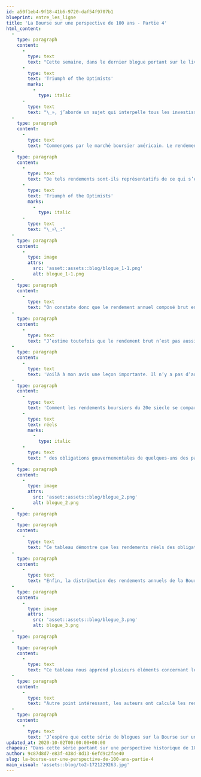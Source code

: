 ```yaml
---
id: a50f1eb4-9f18-41b6-9720-daf54f9707b1
blueprint: entre_les_ligne
title: 'La Bourse sur une perspective de 100 ans - Partie 4'
html_content:
  -
    type: paragraph
    content:
      -
        type: text
        text: "Cette semaine, dans le dernier blogue portant sur le livre «\_"
      -
        type: text
        text: 'Triumph of the Optimists'
        marks:
          -
            type: italic
      -
        type: text
        text: "\_», j’aborde un sujet qui interpelle tous les investisseurs : les rendements obtenus par les marchés boursiers de divers pays à travers le monde au cours du 20e siècle. Quels sont les pays qui ont offert les meilleurs et les pires rendements? Comment se comparent ces rendements à ceux enregistrés par les obligations et à l’inflation? Enfin, si on se fie au marché américain, le plus important au monde, quelle a été la distribution de ses rendements annuels au cours du siècle?"
  -
    type: paragraph
    content:
      -
        type: text
        text: "Commençons par le marché boursier américain. Le rendement annuel composé entre 1900 et 2000 a été de 10,1\_% en termes bruts ou de 6,7\_% en termes réels (après l’inflation). De tels rendements sont remarquables. Imaginez ceci\_: une personne qui aurait investi 1\_000\_$ dans le marché américain au début de 1900 et qui aurait conservé son investissement jusqu’à la fin de 2000 (en présumant qu’elle l’aurait légué à ses descendants!) aurait accumulé la jolie somme de plus de 16,6\_M$. Son enrichissement réel, après inflation, se chiffrerait à quelque 698\_000\_$."
  -
    type: paragraph
    content:
      -
        type: text
        text: "De tels rendements sont-ils représentatifs de ce qui s’est passé ailleurs dans le monde ou sont-ils uniques aux États-Unis? Voici un échantillon des rendements bruts et réels (après inflation) de quelques-uns des 16 pays étudiés par les auteurs de «\_"
      -
        type: text
        text: 'Triumph of the Optimists'
        marks:
          -
            type: italic
      -
        type: text
        text: "\_»\_:"
  -
    type: paragraph
    content:
      -
        type: image
        attrs:
          src: 'asset::assets::blog/blogue_1-1.png'
          alt: blogue_1-1.png
  -
    type: paragraph
    content:
      -
        type: text
        text: "On constate donc que le rendement annuel composé brut enregistré au 20e siècle par le marché boursier américain est à peu près dans la moyenne des rendements obtenus par les 16 pays étudiés par les auteurs. Parmi ces derniers, le pays qui a enregistré le rendement brut le plus élevé au cours de la période est le Japon (12,5\_%), alors que celui qui a connu le pire rendement est la Suisse (7,6\_%)."
  -
    type: paragraph
    content:
      -
        type: text
        text: "J’estime toutefois que le rendement brut n’est pas aussi significatif que le rendement réel, lequel donne une idée plus précise de l’enrichissement au-delà du taux d’inflation. Je constate premièrement que chacun des 16 pays étudiés a largement surpassé l’inflation, avec un rendement réel moyen de 4,7\_%. Le deuxième point à souligner est que certains pays ont connu un taux d’inflation nettement plus élevé que d’autres. Par exemple, selon les données de rendements, le taux d’inflation a été de 5,6\_% au 20e siècle. En revanche, la Suisse a enregistré un rendement brut de «\_seulement\_» 7,6\_% au cours du siècle, mais son taux d’inflation a été nettement plus faible (2,6\_%), ce qui lui a permis d’enregistrer un rendement réel de 5,0\_%."
  -
    type: paragraph
    content:
      -
        type: text
        text: 'Voilà à mon avis une leçon importante. Il n’y a pas d’autre raison d’investir en Bourse (ou dans tout autre type de placement) que de surpasser l’inflation à long terme. L’étude des auteurs confirme que les principales Bourses mondiales ont très bien joué leur rôle.'
  -
    type: paragraph
    content:
      -
        type: text
        text: 'Comment les rendements boursiers du 20e siècle se comparent-ils à ceux des obligations? Le tableau qui suit présente les rendements '
      -
        type: text
        text: réels
        marks:
          -
            type: italic
      -
        type: text
        text: " des obligations gouvernementales de quelques-uns des pays étudiés par les auteurs au cours du 20e siècle\_:"
  -
    type: paragraph
    content:
      -
        type: image
        attrs:
          src: 'asset::assets::blog/blogue_2.png'
          alt: blogue_2.png
  -
    type: paragraph
  -
    type: paragraph
    content:
      -
        type: text
        text: "Ce tableau démontre que les rendements réels des obligations gouvernementales sont nettement moins attrayants que ceux des actions et que, dans plusieurs cas, ils n’ont pas permis de surpasser le taux d’inflation. Dans l’ensemble des 16 pays, le rendement moyen obtenu est de seulement 0,8\_% de plus que le taux d’inflation moyen pour la période du 20e siècle."
  -
    type: paragraph
    content:
      -
        type: text
        text: "Enfin, la distribution des rendements annuels de la Bourse américaine peut nous donner une bonne indication du niveau de risque que coure un investisseur boursier. Voici comment sont répartis les rendements annuels totaux (avec les dividendes) du marché américain de 1900 à la fin de 2000, par tranches de rendements de 10\_% allant de –\_40\_% à +\_60\_%\_:"
  -
    type: paragraph
    content:
      -
        type: image
        attrs:
          src: 'asset::assets::blog/blogue_3.png'
          alt: blogue_3.png
  -
    type: paragraph
  -
    type: paragraph
    content:
      -
        type: text
        text: "Ce tableau nous apprend plusieurs éléments concernant le risque du marché bousier à long terme pour l’investisseur. D’une part, la possibilité d’un rendement annuel négatif est de quelque 35\_%. C’est donc dire que, en moyenne, on peut prévoir un rendement négatif annuel une fois aux trois ans. Aussi la pire année enregistrée par le marché boursier américain entre 1900 et 2000 a été 1931 avec un rendement de –\_31\_%. La meilleure année a été 1933 avec un rendement de 57\_%."
  -
    type: paragraph
    content:
      -
        type: text
        text: "Autre point intéressant, les auteurs ont calculé les rendements du marché boursier américain pour la période sur des tranches rotatives de 10 ans. Sur cette base, il n’y a eu que cinq périodes de 10 ans avec des rendements négatifs, soit 5,5\_% du temps. Cette statistique démontre bien que le risque diminue sensiblement lorsqu’on allonge sa période de détention d’actions."
  -
    type: paragraph
    content:
      -
        type: text
        text: 'J’espère que cette série de blogues sur la Bourse sur une perspective de 100 ans vous a plu.'
updated_at: 2020-10-02T00:00:00+00:00
chapeau: "Dans cette série portant sur une perspective historique de 100 ans de la Bourse inspirée du livre «\_Triumph of the Optimists », j’ai parlé du changement de la taille relative des marchés de divers pays (Partie I), l’évolution de la composition des marchés boursiers par secteur au cours du 20e siècle (Partie II) et de la concentration de divers marchés mondiaux ainsi que l’évolution de celle-ci dans le temps (Partie III)."
author: 9c87d8d7-e83f-438d-8d13-6efd9c2fae40
slug: la-bourse-sur-une-perspective-de-100-ans-partie-4
main_visual: 'assets::blog/to2-1721229263.jpg'
---
```

